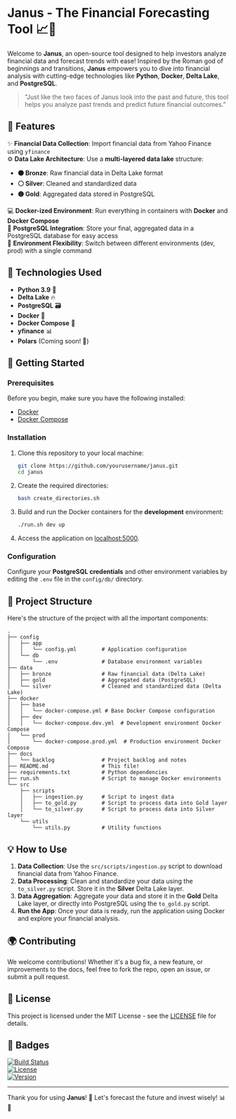 # Janus - The Financial Forecasting Tool 📈🔮

Welcome to **Janus**, an open-source tool designed to help investors analyze financial data and forecast trends with ease! Inspired by the Roman god of beginnings and transitions, **Janus** empowers you to dive into financial analysis with cutting-edge technologies like **Python**, **Docker**, **Delta Lake**, and **PostgreSQL**.

> "Just like the two faces of Janus look into the past and future, this tool helps you analyze past trends and predict future financial outcomes."

## 🚀 Features

✨ **Financial Data Collection**: Import financial data from Yahoo Finance using `yfinance`  
⚙️ **Data Lake Architecture**: Use a **multi-layered data lake** structure:
- **🟤 Bronze**: Raw financial data in Delta Lake format
- **⚪ Silver**: Cleaned and standardized data
- **🟡 Gold**: Aggregated data stored in PostgreSQL

💻 **Docker-ized Environment**: Run everything in containers with **Docker** and **Docker Compose**  
🔐 **PostgreSQL Integration**: Store your final, aggregated data in a PostgreSQL database for easy access  
🔧 **Environment Flexibility**: Switch between different environments (dev, prod) with a single command

## 🔧 Technologies Used

- **Python 3.9** 🐍  
- **Delta Lake** 🔥  
- **PostgreSQL** 🗃️  
- **Docker** 🐳  
- **Docker Compose** 📜  
- **yfinance** 📊  
- **Polars** (Coming soon! 🚀)

## 🏁 Getting Started

### Prerequisites

Before you begin, make sure you have the following installed:

- [Docker](https://www.docker.com/get-started)
- [Docker Compose](https://docs.docker.com/compose/install/)

### Installation

1. Clone this repository to your local machine:
   ```bash
   git clone https://github.com/yourusername/janus.git
   cd janus
   ```

2. Create the required directories:
   ```bash
   bash create_directories.sh
   ```

3. Build and run the Docker containers for the **development** environment:
   ```bash
   ./run.sh dev up
   ```

4. Access the application on [localhost:5000](http://localhost:5000).

### Configuration

Configure your **PostgreSQL credentials** and other environment variables by editing the `.env` file in the `config/db/` directory.

## 📂 Project Structure

Here's the structure of the project with all the important components:

```
.
├── config
│   ├── app
│   │   └── config.yml        # Application configuration
│   └── db
│       └── .env              # Database environment variables
├── data
│   ├── bronze                # Raw financial data (Delta Lake)
│   ├── gold                  # Aggregated data (PostgreSQL)
│   └── silver                # Cleaned and standardized data (Delta Lake)
├── docker
│   ├── base
│   │   └── docker-compose.yml # Base Docker Compose configuration
│   ├── dev
│   │   └── docker-compose.dev.yml  # Development environment Docker Compose
│   └── prod
│       └── docker-compose.prod.yml  # Production environment Docker Compose
├── docs
│   └── backlog               # Project backlog and notes
├── README.md                 # This file!
├── requirements.txt          # Python dependencies
├── run.sh                    # Script to manage Docker environments
└── src
    ├── scripts
    │   ├── ingestion.py      # Script to ingest data
    │   ├── to_gold.py        # Script to process data into Gold layer
    │   └── to_silver.py      # Script to process data into Silver layer
    └── utils
        └── utils.py          # Utility functions
```

## 💡 How to Use

1. **Data Collection**: Use the `src/scripts/ingestion.py` script to download financial data from Yahoo Finance.
2. **Data Processing**: Clean and standardize your data using the `to_silver.py` script. Store it in the **Silver** Delta Lake layer.
3. **Data Aggregation**: Aggregate your data and store it in the **Gold** Delta Lake layer, or directly into PostgreSQL using the `to_gold.py` script.
4. **Run the App**: Once your data is ready, run the application using Docker and explore your financial analysis.

## 🌍 Contributing

We welcome contributions! Whether it's a bug fix, a new feature, or improvements to the docs, feel free to fork the repo, open an issue, or submit a pull request.

## 📜 License

This project is licensed under the MIT License - see the [LICENSE](LICENSE) file for details.

## 📢 Badges

[![Build Status](https://img.shields.io/github/workflow/status/yourusername/janus/CI)](https://github.com/yourusername/janus/actions)  
[![License](https://img.shields.io/github/license/yourusername/janus)](https://github.com/yourusername/janus/blob/main/LICENSE)  
[![Version](https://img.shields.io/github/tag/yourusername/janus.svg)](https://github.com/yourusername/janus/releases)

---

Thank you for using **Janus**! 🎉 Let's forecast the future and invest wisely! 📊🔮
